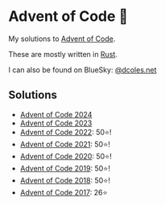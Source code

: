# Advent of Code 🌟

My solutions to [Advent of Code](http://adventofcode.com/).

These are mostly written in [Rust](https://www.rust-lang.org/).

I can also be found on BlueSky: [@dcoles.net](https://bsky.app/profile/dcoles.net)

## Solutions
- [Advent of Code 2024](2024)
- [Advent of Code 2023](2023)
- [Advent of Code 2022](2022): 50⭐!
- [Advent of Code 2021](2021): 50⭐!
- [Advent of Code 2020](2020): 50⭐!
- [Advent of Code 2019](2019): 50⭐!
- [Advent of Code 2018](2018): 50⭐!
- [Advent of Code 2017](2017): 26⭐
